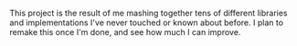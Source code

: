 This project is the result of me mashing together tens of different libraries and implementations I've never touched or known about before. I plan to remake this once I'm done, and see how much I can improve.
